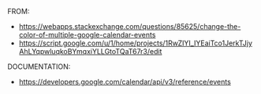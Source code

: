 FROM:
- https://webapps.stackexchange.com/questions/85625/change-the-color-of-multiple-google-calendar-events
- https://script.google.com/u/1/home/projects/1RwZIYI_IYEaiTco1JerkTJjyAhLYqpwluqkoBYmqxiYLLGtoTQaT67r3/edit

DOCUMENTATION:
- https://developers.google.com/calendar/api/v3/reference/events
